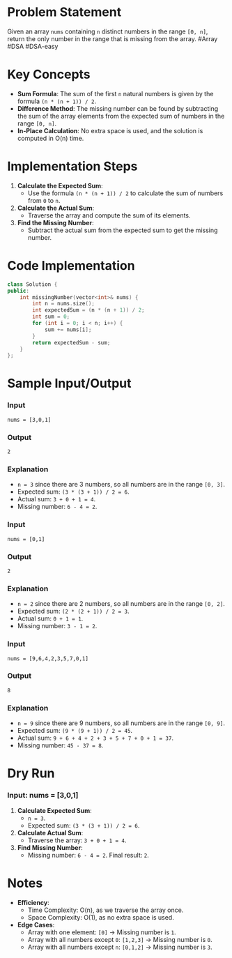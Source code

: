 # Problem Statement
Given an array `nums` containing `n` distinct numbers in the range `[0, n]`, return the only number in the range that is missing from the array.
#Array #DSA #DSA-easy 
# Key Concepts
- **Sum Formula**: The sum of the first `n` natural numbers is given by the formula `(n * (n + 1)) / 2`.
- **Difference Method**: The missing number can be found by subtracting the sum of the array elements from the expected sum of numbers in the range `[0, n]`.
- **In-Place Calculation**: No extra space is used, and the solution is computed in O(n) time.
# Implementation Steps
1. **Calculate the Expected Sum**:
   - Use the formula `(n * (n + 1)) / 2` to calculate the sum of numbers from `0` to `n`.
2. **Calculate the Actual Sum**:
   - Traverse the array and compute the sum of its elements.
3. **Find the Missing Number**:
   - Subtract the actual sum from the expected sum to get the missing number.
# Code Implementation
```cpp
class Solution {
public:
    int missingNumber(vector<int>& nums) {
        int n = nums.size();
        int expectedSum = (n * (n + 1)) / 2;
        int sum = 0;
        for (int i = 0; i < n; i++) {
            sum += nums[i];
        }
        return expectedSum - sum;
    }
};
```
# Sample Input/Output
### Input
```plaintext
nums = [3,0,1]
```
### Output
```plaintext
2
```
### Explanation
- `n = 3` since there are 3 numbers, so all numbers are in the range `[0, 3]`.
- Expected sum: `(3 * (3 + 1)) / 2 = 6`.
- Actual sum: `3 + 0 + 1 = 4`.
- Missing number: `6 - 4 = 2`.
### Input
```plaintext
nums = [0,1]
```
### Output
```plaintext
2
```
### Explanation
- `n = 2` since there are 2 numbers, so all numbers are in the range `[0, 2]`.
- Expected sum: `(2 * (2 + 1)) / 2 = 3`.
- Actual sum: `0 + 1 = 1`.
- Missing number: `3 - 1 = 2`.
### Input
```plaintext
nums = [9,6,4,2,3,5,7,0,1]
```
### Output
```plaintext
8
```
### Explanation
- `n = 9` since there are 9 numbers, so all numbers are in the range `[0, 9]`.
- Expected sum: `(9 * (9 + 1)) / 2 = 45`.
- Actual sum: `9 + 6 + 4 + 2 + 3 + 5 + 7 + 0 + 1 = 37`.
- Missing number: `45 - 37 = 8`.
# Dry Run
### Input: nums = [3,0,1]
1. **Calculate Expected Sum**:
   - `n = 3`.
   - Expected sum: `(3 * (3 + 1)) / 2 = 6`.
2. **Calculate Actual Sum**:
   - Traverse the array: `3 + 0 + 1 = 4`.
3. **Find Missing Number**:
   - Missing number: `6 - 4 = 2`.
Final result: `2`.
# Notes
- **Efficiency**:
  - Time Complexity: O(n), as we traverse the array once.
  - Space Complexity: O(1), as no extra space is used.
- **Edge Cases**:
  - Array with one element: `[0]` → Missing number is `1`.
  - Array with all numbers except `0`: `[1,2,3]` → Missing number is `0`.
  - Array with all numbers except `n`: `[0,1,2]` → Missing number is `3`.